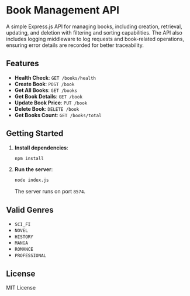 # Book Management API

A simple Express.js API for managing books, including creation, retrieval, updating, and deletion with filtering and sorting capabilities.
The API also includes logging middleware to log requests and book-related operations, ensuring error details are recorded for better traceability.

## Features

- **Health Check**: `GET /books/health`
- **Create Book**: `POST /book`
- **Get All Books**: `GET /books`
- **Get Book Details**: `GET /book`
- **Update Book Price**: `PUT /book`
- **Delete Book**: `DELETE /book`
- **Get Books Count**: `GET /books/total`

## Getting Started

1. **Install dependencies**:
    ```bash
    npm install
    ```
2. **Run the server**:
    ```bash
    node index.js
    ```
   The server runs on port `8574`.

## Valid Genres

- `SCI_FI`
- `NOVEL`
- `HISTORY`
- `MANGA`
- `ROMANCE`
- `PROFESSIONAL`

## License

MIT License


